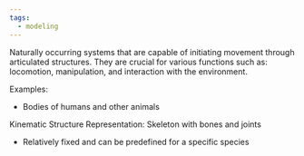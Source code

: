 ```yaml
---
tags:
  - modeling
---
```

Naturally occurring systems that are capable of initiating movement through articulated structures. They are crucial for various functions such as: locomotion, manipulation, and interaction with the environment.

Examples:
- Bodies of humans and other animals

Kinematic Structure Representation: Skeleton with bones and joints
- Relatively fixed and can be predefined for a specific species
